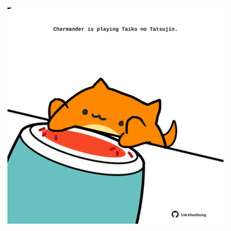 <!-- built at 14/07/2024, 04:00:49 UTC -->
<p align="center">
  <img width="500" height="500" src="./ReadmeImage.svg">
</p>
